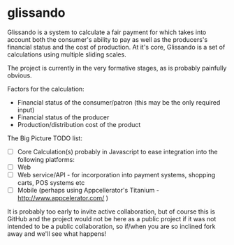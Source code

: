 glissando
=========

Glissando is a system to calculate a fair payment for which takes into account both the consumer's ability to pay as well as the producers's financial status and the cost of production. At it's core, Glissando is a set of calculations using multiple sliding scales.

The project is currently in the very formative stages, as is probably painfully obvious.

Factors for the calculation:
- Financial status of the consumer/patron (this may be the only required input)
- Financial status of the producer
- Production/distribution cost of the product


The Big Picture TODO list:
- [ ] Core Calculation(s) probably in Javascript to ease integration into the following platforms:
- [ ] Web
- [ ] Web service/API - for incorporation into payment systems, shopping carts, POS systems etc
- [ ] Mobile (perhaps using Appcellerator's Titanium - http://www.appcelerator.com/ )

It is probably too early to invite active collaboration, but of course this is GitHub and the project would not be here as a public project if it was not intended to be a public collaboration, so if/when you are so inclined fork away and we'll see what happens!
